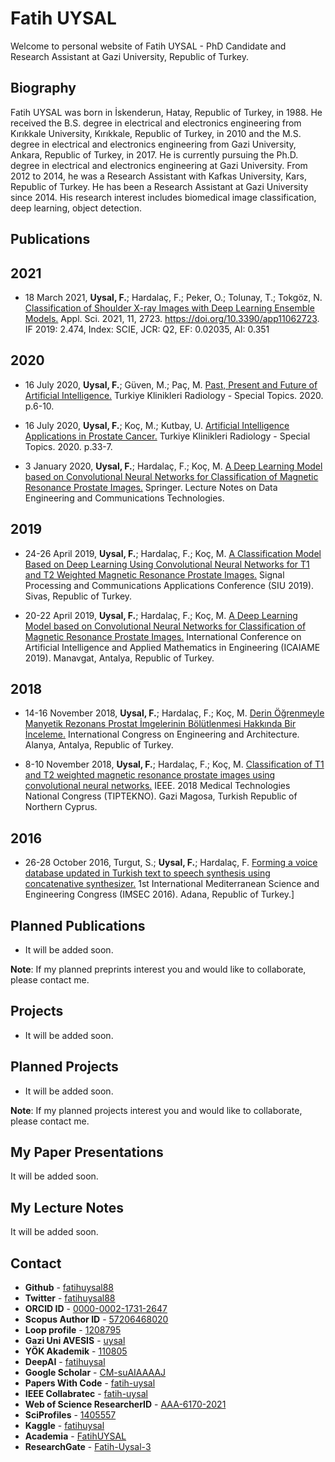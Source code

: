 # Fatih UYSAL
Welcome to personal website of Fatih UYSAL - PhD Candidate and Research Assistant at Gazi University, Republic of Turkey.

## Biography
Fatih UYSAL was born in İskenderun, Hatay, Republic of Turkey, in 1988. He received the B.S. degree in electrical and electronics engineering from Kırıkkale University, Kırıkkale, Republic of Turkey, in 2010 and the M.S. degree in electrical and electronics engineering from Gazi University, Ankara, Republic of Turkey, in 2017. He is currently pursuing the Ph.D. degree in electrical and electronics engineering at Gazi University. From 2012 to 2014, he was a Research Assistant with Kafkas University, Kars, Republic of Turkey. He has been a Research Assistant at Gazi University since 2014. His research interest includes biomedical image classification, deep learning, object detection.  
  
## Publications
## 2021
* 18 March 2021, **Uysal, F.**; Hardalaç, F.; Peker, O.; Tolunay, T.; Tokgöz, N. [Classification of Shoulder X-ray Images with Deep Learning Ensemble Models.](https://www.mdpi.com/2076-3417/11/6/2723) Appl. Sci. 2021, 11, 2723. https://doi.org/10.3390/app11062723. IF 2019: 2.474, Index: SCIE, JCR: Q2, EF: 0.02035, AI: 0.351  

## 2020
* 16 July 2020, **Uysal, F.**; Güven, M.; Paç, M. [Past, Present and Future of Artificial Intelligence.](https://www.turkiyeklinikleri.com/article/en-yapay-zeknin-dunu-bugunu-ve-gelecegi-88869.html) Turkiye Klinikleri Radiology - Special Topics. 2020. p.6-10.  

* 16 July 2020, **Uysal, F.**; Koç, M.; Kutbay, U. [Artificial Intelligence Applications in Prostate Cancer.](https://www.turkiyeklinikleri.com/article/en-prostat-kanserinde-yapay-zek-uygulamalari-88874.html) Turkiye Klinikleri Radiology - Special Topics. 2020. p.33-7.  

* 3 January 2020, **Uysal, F.**; Hardalaç, F.; Koç, M. [A Deep Learning Model based on Convolutional Neural Networks for Classification of Magnetic Resonance Prostate Images.](https://link.springer.com/chapter/10.1007/978-3-030-36178-5_59) Springer. Lecture Notes on Data Engineering and Communications Technologies.

## 2019
* 24-26 April 2019, **Uysal, F.**; Hardalaç, F.; Koç, M. [A Classification Model Based on Deep Learning Using Convolutional Neural Networks for T1 and T2 Weighted Magnetic Resonance Prostate Images.](https://siu2019.gtu.edu.tr/wp-content/uploads/2019/06/Kurultay_Program_Sunulan.pdf) Signal Processing and Communications Applications Conference (SIU 2019). Sivas, Republic of Turkey.  

* 20-22 April 2019, **Uysal, F.**; Hardalaç, F.; Koç, M. [A Deep Learning Model based on Convolutional Neural Networks for Classification of Magnetic Resonance Prostate Images.](http://icaiame.com/wp-content/uploads/2020/01/ICAIAME2019Programme.pdf) International Conference on Artificial Intelligence and Applied Mathematics in Engineering (ICAIAME 2019). Manavgat, Antalya, Republic of Turkey.

## 2018
* 14-16 November 2018, **Uysal, F.**; Hardalaç, F.; Koç, M. [Derin Öğrenmeyle Manyetik Rezonans Prostat İmgelerinin Bölütlenmesi Hakkında Bir İnceleme.](https://avesis.gazi.edu.tr/yayin/fa255ad1-6ced-4af2-8273-f95f14d371f5/derin-ogrenmeyle-manyetik-rezonans-prostat-imgelerinin-bolutlenmesi-hakkinda-bir-inceleme) International Congress on Engineering and Architecture. Alanya, Antalya, Republic of Turkey.  

* 8-10 November 2018, **Uysal, F.**; Hardalaç, F.; Koç, M. [Classification of T1 and T2 weighted magnetic resonance prostate images using convolutional neural networks.](https://ieeexplore.ieee.org/document/8596792) IEEE. 2018 Medical Technologies National Congress (TIPTEKNO). Gazi Magosa, Turkish Republic of Northern Cyprus.

## 2016
* 26-28 October 2016, Turgut, S.; **Uysal, F.**; Hardalaç, F. [Forming a voice database updated in Turkish text to speech synthesis using concatenative synthesizer.](https://avesis.gazi.edu.tr/yayin/f376512c-deac-4441-be40-230c30aac2cc/forming-a-voice-database-updated-in-turkish-text-to-speech-synthesis-using-concatenative-synthesizer) 1st International Mediterranean Science and Engineering Congress (IMSEC 2016). Adana, Republic of Turkey.]

## Planned Publications
* It will be added soon.  
  
**Note**: If my planned preprints interest you and would like to collaborate, please contact me.

## Projects
* It will be added soon.  

## Planned Projects
* It will be added soon.   

**Note**: If my planned projects interest you and would like to collaborate, please contact me.

## My Paper Presentations
It will be added soon.  

## My Lecture Notes
It will be added soon.  

## Contact
* **Github** - [fatihuysal88](https://github.com/fatihuysal88)
* **Twitter** - [fatihuysal88](https://twitter.com/fatihuysal88)
* **ORCID ID** - [0000-0002-1731-2647](https://orcid.org/0000-0002-1731-2647)
* **Scopus Author ID** - [57206468020](https://www.scopus.com/authid/detail.uri?authorId=57206468020)
* **Loop profile** - [1208795](https://loop.frontiersin.org/people/1208795/overview)
* **Gazi Uni AVESIS** - [uysal](https://avesis.gazi.edu.tr/uysal)
* **YÖK Akademik** - [110805](https://v.gd/fatihuysal)
* **DeepAI** - [fatihuysal](https://deepai.org/profile/fatihuysal)
* **Google Scholar** - [CM-suAIAAAAJ](https://scholar.google.com.tr/citations?user=CM-suAIAAAAJ)
* **Papers With Code** - [fatih-uysal](https://paperswithcode.com/author/fatih-uysal)
* **IEEE Collabratec** - [fatih-uysal](https://ieee-collabratec.ieee.org/app/p/FatihUYSAL741555)
* **Web of Science ResearcherID** - [AAA-6170-2021](https://publons.com/researcher/AAA-6170-2021)
* **SciProfiles** - [1405557](https://sciprofiles.com/profile/1405557)
* **Kaggle** - [fatihuysal](https://www.kaggle.com/fatihuysal)
* **Academia** - [FatihUYSAL](https://gazi.academia.edu/FatihUYSAL)
* **ResearchGate** - [Fatih-Uysal-3](https://www.researchgate.net/profile/Fatih-Uysal-3)
